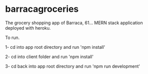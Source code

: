 # barracagroceries
The grocery shopping app of Barraca, 61... MERN stack application deployed with heroku.

To run.

1- cd into app root directory and run 'npm install'

2- cd into client folder and run 'npm install'

3- cd back into app root directory and run 'npm run development'
